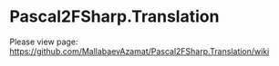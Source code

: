 # Pascal2FSharp.Translation
Please view page: https://github.com/MallabaevAzamat/Pascal2FSharp.Translation/wiki
